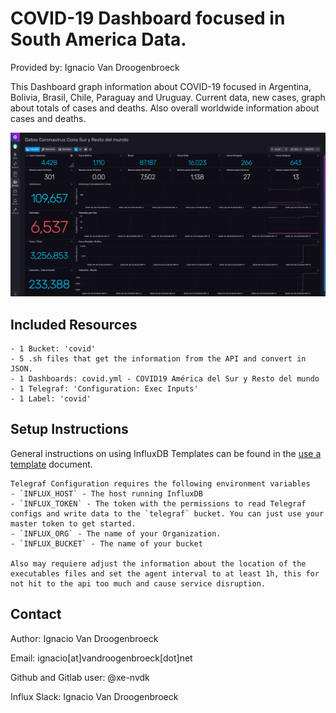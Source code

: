 # COVID-19 Dashboard focused in South America Data. 

Provided by: Ignacio Van Droogenbroeck

This Dashboard graph information about COVID-19 focused in Argentina, Bolivia, Brasil, Chile, Paraguay and Uruguay. Current data, new cases, graph about totals of cases and deaths. Also overall worldwide information about cases and deaths.  

![Dashboard Screenshot](screenshot.png)

## Included Resources

    - 1 Bucket: 'covid'
    - 5 .sh files that get the information from the API and convert in JSON.
    - 1 Dashboards: covid.yml - COVID19 América del Sur y Resto del mundo
    - 1 Telegraf: 'Configuration: Exec Inputs'
    - 1 Label: 'covid'

## Setup Instructions

General instructions on using InfluxDB Templates can be found in the [use a template](../docs/use_a_template.md) document.
    
    Telegraf Configuration requires the following environment variables
    - `INFLUX_HOST` - The host running InfluxDB
    - `INFLUX_TOKEN` - The token with the permissions to read Telegraf configs and write data to the `telegraf` bucket. You can just use your master token to get started.
    - `INFLUX_ORG` - The name of your Organization.
    - `INFLUX_BUCKET` - The name of your bucket

    Also may requiere adjust the information about the location of the executables files and set the agent interval to at least 1h, this for not hit to the api too much and cause service disruption. 

## Contact

Author: Ignacio Van Droogenbroeck

Email: ignacio[at]vandroogenbroeck[dot]net

Github and Gitlab user: @xe-nvdk 

Influx Slack: Ignacio Van Droogenbroeck
